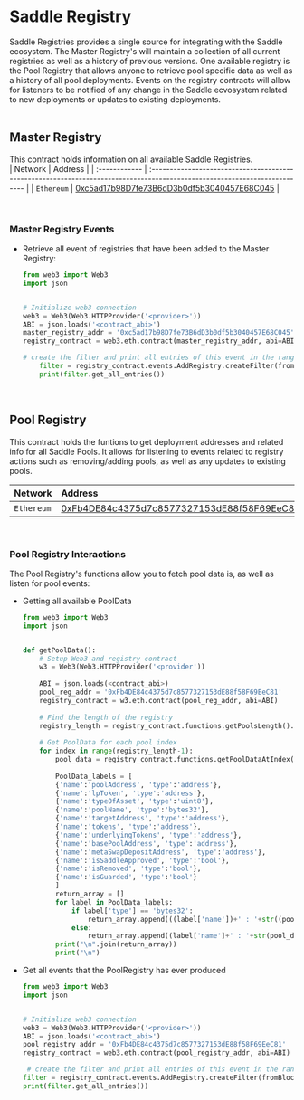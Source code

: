 # Saddle Registry

Saddle Registries provides a single source for integrating with the Saddle ecosystem. The Master Registry's  will maintain a collection of all current registries as well as a history of previous versions. One available registry is the Pool Registry that allows anyone to retrieve pool specific data as well as a history of all pool deployments. Events on the registry contracts will allow for listeners to be notified of any change in the Saddle ecvosystem related to new deployments or updates to existing deployments.<br><br>

## Master Registry<br>

This contract holds information on all available Saddle Registries.<br> 
| Network | Address                                                                                                            |
| :------------ | :------------------------------------------------------------------------------------------------------------------------- |
| `Ethereum`   | [0xc5ad17b98D7fe73B6dD3b0df5b3040457E68C045](https://etherscan.io/address/0xc5ad17b98D7fe73B6dD3b0df5b3040457E68C045#code) |

<br>

### Master Registry Events

* Retrieve all event of registries that have been added to the Master Registry:

    ``` python
    from web3 import Web3
    import json


    # Initialize web3 connection
    web3 = Web3(Web3.HTTPProvider('<provider>'))  
    ABI = json.loads('<contract_abi>')
    master_registry_addr = '0xc5ad17b98D7fe73B6dD3b0df5b3040457E68C045'
    registry_contract = web3.eth.contract(master_registry_addr, abi=ABI)

    # create the filter and print all entries of this event in the range of blocks provided
        filter = registry_contract.events.AddRegistry.createFilter(fromBlock=0, toBlock='latest')
        print(filter.get_all_entries())

    ```
<br>

## Pool Registry <br>

This contract holds the funtions to get deployment addresses and related info for all Saddle Pools. It allows for listening to events related to registry actions such as removing/adding pools, as well as any updates to existing pools. <br>

| Network | Address                                                                                                            |
| :------------ | :------------------------------------------------------------------------------------------------------------------------- |
| `Ethereum`   | [0xFb4DE84c4375d7c8577327153dE88f58F69EeC81](https://etherscan.io/address/0xFb4DE84c4375d7c8577327153dE88f58F69EeC81#code) |

<br>

### Pool Registry Interactions

The Pool Registry's functions allow you to fetch pool data is, as well as listen for pool events:

* Getting all available PoolData

    ```python
    from web3 import Web3
    import json


    def getPoolData():
        # Setup Web3 and registry contract
        w3 = Web3(Web3.HTTPProvider('<provider'))
        
        ABI = json.loads(<contract_abi>)
        pool_reg_addr = '0xFb4DE84c4375d7c8577327153dE88f58F69EeC81'
        registry_contract = w3.eth.contract(pool_reg_addr, abi=ABI)
        
        # Find the length of the registry
        registry_length = registry_contract.functions.getPoolsLength().call()
        
        # Get PoolData for each pool index
        for index in range(registry_length-1):
            pool_data = registry_contract.functions.getPoolDataAtIndex(index).call()
            
            PoolData_labels = [
            {'name':'poolAddress', 'type':'address'},
            {'name':'lpToken', 'type':'address'},
            {'name':'typeOfAsset', 'type':'uint8'},
            {'name':'poolName', 'type':'bytes32'},
            {'name':'targetAddress', 'type':'address'},
            {'name':'tokens', 'type':'address'},
            {'name':'underlyingTokens', 'type':'address'},
            {'name':'basePoolAddress', 'type':'address'},
            {'name':'metaSwapDepositAddress', 'type':'address'},
            {'name':'isSaddleApproved', 'type':'bool'},
            {'name':'isRemoved', 'type':'bool'},
            {'name':'isGuarded', 'type':'bool'}
            ]
            return_array = []
            for label in PoolData_labels:
                if label['type'] == 'bytes32':
                    return_array.append(((label['name'])+' : '+str((pool_data[PoolData_labels.index(lable)]).decode('utf-8'))))
                else:
                    return_array.append((label['name']+' : '+str(pool_data[PoolData_labels.index(label)])))
            print("\n".join(return_array))
            print("\n")
    ```
* Get all events that the PoolRegistry has ever produced
    ```python
    from web3 import Web3
    import json


    # Initialize web3 connection
    web3 = Web3(Web3.HTTPProvider('<provider>'))  
    ABI = json.loads('<contract_abi>')
    pool_registry_addr = '0xFb4DE84c4375d7c8577327153dE88f58F69EeC81'
    registry_contract = web3.eth.contract(pool_registry_addr, abi=ABI)

     # create the filter and print all entries of this event in the range of blocks provided
    filter = registry_contract.events.AddRegistry.createFilter(fromBlock=0, toBlock='latest')
    print(filter.get_all_entries())
    ```
